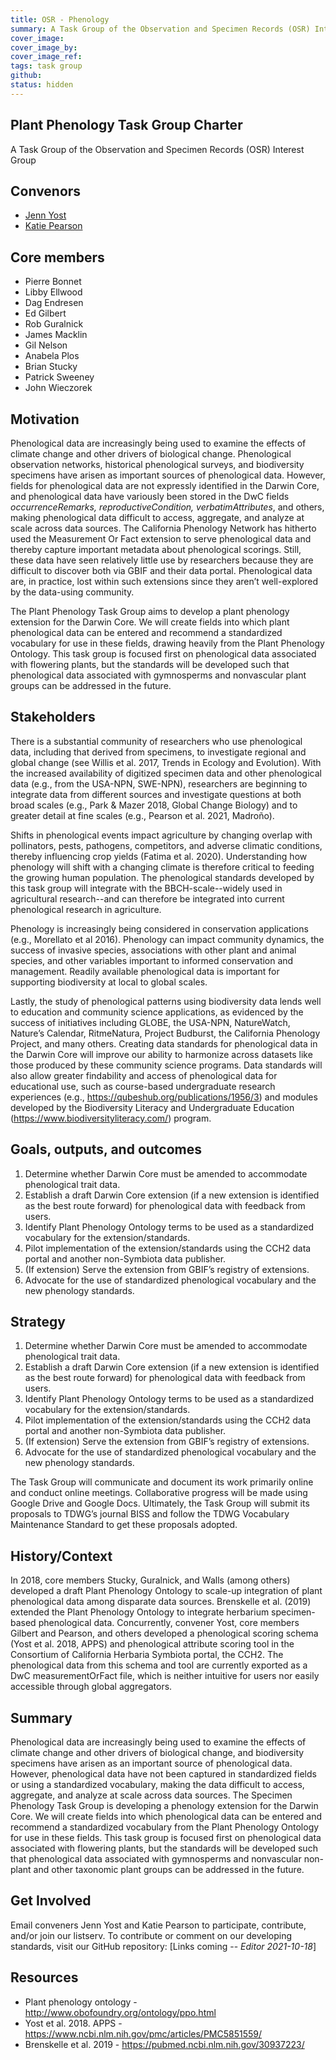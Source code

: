 ```yaml
---
title: OSR - Phenology
summary: A Task Group of the Observation and Specimen Records (OSR) Interest Group
cover_image:
cover_image_by:
cover_image_ref:
tags: task group
github: 
status: hidden
---
```


## Plant Phenology Task Group Charter
A Task Group of the Observation and Specimen Records (OSR) Interest Group

## Convenors

* [Jenn Yost](mailto:jyost@calpoly.edu)
* [Katie Pearson](mailto:kdpearso@calpoly.edu)

## Core members

* Pierre Bonnet
* Libby Ellwood
* Dag Endresen
* Ed Gilbert
* Rob Guralnick
* James Macklin
* Gil Nelson
* Anabela Plos
* Brian Stucky
* Patrick Sweeney
* John Wieczorek

## Motivation

Phenological data are increasingly being used to examine the effects of climate change and other drivers of biological change. Phenological observation networks, historical phenological surveys, and biodiversity specimens have arisen as important sources of phenological data. However, fields for phenological data are not expressly identified in the Darwin Core, and phenological data have variously been stored in the DwC fields *occurrenceRemarks, reproductiveCondition, verbatimAttributes*, and others, making phenological data difficult to access, aggregate, and analyze at scale across data sources. The California Phenology Network has hitherto used the Measurement Or Fact extension to serve phenological data and thereby capture important metadata about phenological scorings. Still, these data have seen relatively little use by researchers because they are difficult to discover both via GBIF and their data portal. Phenological data are, in practice, lost within such extensions since they aren’t well-explored by the data-using community.

The Plant Phenology Task Group aims to develop a plant phenology extension for the Darwin Core. We will create fields into which plant phenological data can be entered and recommend a standardized vocabulary for use in these fields, drawing heavily from the Plant Phenology Ontology. This task group is focused first on phenological data associated with flowering plants, but the standards will be developed such that phenological data associated with gymnosperms and nonvascular plant groups can be addressed in the future. 

## Stakeholders

There is a substantial community of researchers who use phenological data, including that derived from specimens, to investigate regional and global change (see Willis et al. 2017, Trends in Ecology and Evolution). With the increased availability of digitized specimen data and other phenological data (e.g., from the USA-NPN, SWE-NPN), researchers are beginning to integrate data from different sources and investigate questions at both broad scales (e.g., Park & Mazer 2018, Global Change Biology) and to greater detail at fine scales (e.g., Pearson et al. 2021, Madroño).

Shifts in phenological events impact agriculture by changing overlap with pollinators, pests, pathogens, competitors, and adverse climatic conditions, thereby influencing crop yields (Fatima et al. 2020). Understanding how phenology will shift with a changing climate is therefore critical to feeding the growing human population. The phenological standards developed by this task group will integrate with the BBCH-scale--widely used in agricultural research--and can therefore be integrated into current phenological research in agriculture.

Phenology is increasingly being considered in conservation applications (e.g., Morellato et al 2016). Phenology can impact community dynamics, the success of invasive species, associations with other plant and animal species, and other variables important to informed conservation and management. Readily available phenological data is important for supporting biodiversity at local to global scales.

Lastly, the study of phenological patterns using biodiversity data lends well to education and community science applications, as evidenced by the success of initiatives including GLOBE, the USA-NPN, NatureWatch, Nature’s Calendar, RitmeNatura, Project Budburst, the California Phenology Project, and many others. Creating data standards for phenological data in the Darwin Core will improve our ability to harmonize across datasets like those produced by these community science programs. Data standards will also allow greater findability and access of phenological data for educational use, such as course-based undergraduate research experiences (e.g., https://qubeshub.org/publications/1956/3) and modules developed by the Biodiversity Literacy and Undergraduate Education (https://www.biodiversityliteracy.com/) program.

## Goals, outputs, and outcomes

1.	Determine whether Darwin Core must be amended to accommodate phenological trait data.
2.	Establish a draft Darwin Core extension (if a new extension is identified as the best route forward) for phenological data with feedback from users.
3.	Identify Plant Phenology Ontology terms to be used as a standardized vocabulary for the extension/standards.
4.	Pilot implementation of the extension/standards using the CCH2 data portal and another non-Symbiota data publisher.
5.	(If extension) Serve the extension from GBIF’s registry of extensions.
6.	Advocate for the use of standardized phenological vocabulary and the new phenology standards.

## Strategy

1.	Determine whether Darwin Core must be amended to accommodate phenological trait data.
2.	Establish a draft Darwin Core extension (if a new extension is identified as the best route forward) for phenological data with feedback from users.
3.	Identify Plant Phenology Ontology terms to be used as a standardized vocabulary for the extension/standards.
4.	Pilot implementation of the extension/standards using the CCH2 data portal and another non-Symbiota data publisher.
5.	(If extension) Serve the extension from GBIF’s registry of extensions.
6.	Advocate for the use of standardized phenological vocabulary and the new phenology standards.

The Task Group will communicate and document its work primarily online and conduct online meetings. Collaborative progress will be made using Google Drive and Google Docs. 
Ultimately, the Task Group will submit its proposals to TDWG’s journal BISS and follow the TDWG Vocabulary Maintenance Standard to get these proposals adopted.

##  History/Context

In 2018, core members Stucky, Guralnick, and Walls (among others) developed a draft Plant Phenology Ontology to scale-up integration of plant phenological data among disparate data sources. Brenskelle et al. (2019) extended the Plant Phenology Ontology to integrate herbarium specimen-based phenological data.
Concurrently, convener Yost, core members Gilbert and Pearson, and others developed a phenological scoring schema (Yost et al. 2018, APPS) and phenological attribute scoring tool in the Consortium of California Herbaria Symbiota portal, the CCH2. The phenological data from this schema and tool are currently exported as a DwC measurementOrFact file, which is neither intuitive for users nor easily accessible through global aggregators.

## Summary

Phenological data are increasingly being used to examine the effects of climate change and other drivers of biological change, and biodiversity specimens have arisen as an important source of phenological data. However, phenological data have not been captured in standardized fields or using a standardized vocabulary, making the data difficult to access, aggregate, and analyze at scale across data sources. The Specimen Phenology Task Group is developing a phenology extension for the Darwin Core. We will create fields into which phenological data can be entered and recommend a standardized vocabulary from the Plant Phenology Ontology for use in these fields. This task group is focused first on phenological data associated with flowering plants, but the standards will be developed such that phenological data associated with gymnosperms and nonvascular non-plant and other taxonomic plant groups can be addressed in the future.

## Get Involved

Email conveners Jenn Yost and Katie Pearson to participate, contribute, and/or join our listserv. To contribute or comment on our developing standards, visit our GitHub repository: [Links coming -- *Editor 2021-10-18*]

## Resources

* Plant phenology ontology - http://www.obofoundry.org/ontology/ppo.html
* Yost et al. 2018. APPS - https://www.ncbi.nlm.nih.gov/pmc/articles/PMC5851559/ 
* Brenskelle et al. 2019 - https://pubmed.ncbi.nlm.nih.gov/30937223/

